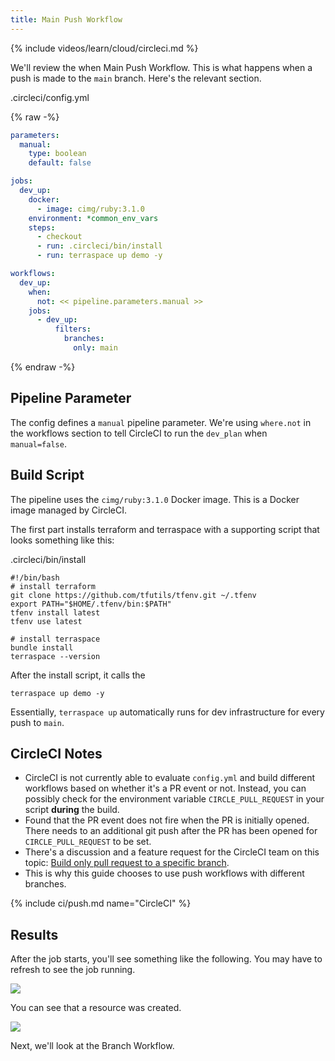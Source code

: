 ```yaml
---
title: Main Push Workflow
---
```


{% include videos/learn/cloud/circleci.md %}

We'll review the when Main Push Workflow. This is what happens when a push is made to the `main` branch. Here's the relevant section.

.circleci/config.yml

{% raw -%}
```yaml
parameters:
  manual:
    type: boolean
    default: false

jobs:
  dev_up:
    docker:
      - image: cimg/ruby:3.1.0
    environment: *common_env_vars
    steps:
      - checkout
      - run: .circleci/bin/install
      - run: terraspace up demo -y

workflows:
  dev_up:
    when:
      not: << pipeline.parameters.manual >>
    jobs:
      - dev_up:
          filters:
            branches:
              only: main
```
{% endraw -%}

## Pipeline Parameter

The config defines a `manual` pipeline parameter. We're using `where.not` in the workflows section to tell CircleCI to run the `dev_plan` when `manual=false`.

## Build Script

The pipeline uses the `cimg/ruby:3.1.0` Docker image. This is a Docker image managed by CircleCI.

The first part installs terraform and terraspace with a supporting script that looks something like this:

.circleci/bin/install

    #!/bin/bash
    # install terraform
    git clone https://github.com/tfutils/tfenv.git ~/.tfenv
    export PATH="$HOME/.tfenv/bin:$PATH"
    tfenv install latest
    tfenv use latest

    # install terraspace
    bundle install
    terraspace --version

After the install script, it calls the

    terraspace up demo -y

Essentially, `terraspace up` automatically runs for dev infrastructure for every push to `main`.

## CircleCI Notes

* CircleCI is not currently able to evaluate `config.yml` and build different workflows based on whether it's a PR event or not. Instead, you can possibly check for the environment variable `CIRCLE_PULL_REQUEST` in your script **during** the build.
* Found that the PR event does not fire when the PR is initially opened. There needs to an additional git push after the PR has been opened for `CIRCLE_PULL_REQUEST` to be set.
* There's a discussion and a feature request for the CircleCI team on this topic: [Build only pull request to a specific branch](https://discuss.circleci.com/t/build-only-pull-request-to-a-specific-branch/903).
* This is why this guide chooses to use push workflows with different branches.

{% include ci/push.md name="CircleCI" %}

## Results

After the job starts, you'll see something like the following. You may have to refresh to see the job running.

![](https://img.boltops.com/images/terraspace/cloud/ci/circleci/push/push-ci-running.png)

You can see that a resource was created.

![](https://img.boltops.com/images/terraspace/cloud/ci/circleci/push/push-ci-finished.png)

Next, we'll look at the Branch Workflow.
